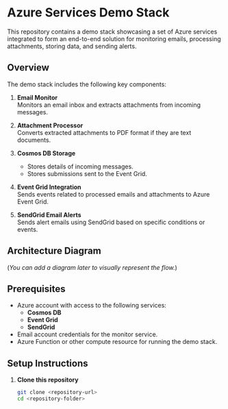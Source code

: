 # Azure Services Demo Stack

This repository contains a demo stack showcasing a set of Azure services integrated to form an end-to-end solution for monitoring emails, processing attachments, storing data, and sending alerts.

## Overview

The demo stack includes the following key components:

1. **Email Monitor**  
   Monitors an email inbox and extracts attachments from incoming messages.

2. **Attachment Processor**  
   Converts extracted attachments to PDF format if they are text documents.

3. **Cosmos DB Storage**  
   - Stores details of incoming messages.
   - Stores submissions sent to the Event Grid.

4. **Event Grid Integration**  
   Sends events related to processed emails and attachments to Azure Event Grid.

5. **SendGrid Email Alerts**  
   Sends alert emails using SendGrid based on specific conditions or events.

## Architecture Diagram

(*You can add a diagram later to visually represent the flow.*)

## Prerequisites

- Azure account with access to the following services:
  - **Cosmos DB**
  - **Event Grid**
  - **SendGrid**
- Email account credentials for the monitor service.
- Azure Function or other compute resource for running the demo stack.

## Setup Instructions

1. **Clone this repository**  
   ```bash
   git clone <repository-url>
   cd <repository-folder>
